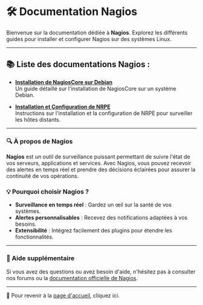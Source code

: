 <link rel="stylesheet" type="text/css" href="/assets/css/dark-theme.css">

# 🛠️ Documentation Nagios

Bienvenue sur la documentation dédiée à **Nagios**. Explorez les différents guides pour installer et configurer Nagios sur des systèmes Linux.

---

## 📚 Liste des documentations Nagios :

- **[Installation de NagiosCore sur Debian](nagioscore.md/installation-nagioscore.md)**  
  Un guide détaillé sur l'installation de NagiosCore sur un système Debian.
  
- **[Installation et Configuration de NRPE](nagioscore.md/installation-config-nrpe.md)**  
  Instructions sur l'installation et la configuration de NRPE pour surveiller les hôtes distants.

---

### 🔍 À propos de Nagios

**Nagios** est un outil de surveillance puissant permettant de suivre l'état de vos serveurs, applications et services. Avec Nagios, vous pouvez recevoir des alertes en temps réel et prendre des décisions éclairées pour assurer la continuité de vos opérations.

### 💡 Pourquoi choisir Nagios ?
- **Surveillance en temps réel** : Gardez un œil sur la santé de vos systèmes.
- **Alertes personnalisables** : Recevez des notifications adaptées à vos besoins.
- **Extensibilité** : Intégrez facilement des plugins pour étendre les fonctionnalités.

---

### 📝 Aide supplémentaire

Si vous avez des questions ou avez besoin d'aide, n'hésitez pas à consulter nos forums ou la [documentation officielle de Nagios](https://www.nagios.org/documentation/).

---

🔗 Pour revenir à la [page d'accueil](../../index.md), cliquez ici.
